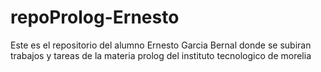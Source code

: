 # repoProlog-Ernesto
Este es el repositorio del alumno Ernesto Garcia Bernal donde se subiran trabajos y tareas de la materia prolog del instituto tecnologico de morelia
